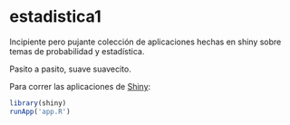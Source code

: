 # estadistica1

Incipiente pero pujante colección de aplicaciones hechas en shiny sobre temas de probabilidad y estadística. 

Pasito a pasito, suave suavecito.

Para correr las aplicaciones de [Shiny](https://shiny.rstudio.com):

```r
library(shiny)
runApp('app.R')
```
